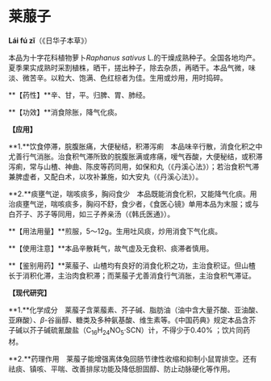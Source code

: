 # 莱菔子

**Lái fú zǐ**（《日华子本草》）

本品为十字花科植物萝卜*Raphanus sativus* L.的干燥成熟种子。全国各地均产。夏季果实成熟时采割植株，晒干，搓出种子，除去杂质，再晒干。本品气微，味淡、微苦辛。以粒大、饱满、色红棕者为佳。生用或炒用，用时捣碎。

**【药性】**辛、甘，平。归脾、胃、肺经。

**【功效】**消食除胀，降气化痰。

**【应用】**

**1.**饮食停滞，脘腹胀痛，大便秘结，积滞泻痢　本品味辛行散，消食化积之中尤善行气消胀。治食积气滞所致的脘腹胀满或疼痛，嗳气吞酸，大便秘结，或积滞泻痢，常与山楂、神曲、陈皮等药同用，如保和丸（《丹溪心法》）；若治食积气滞兼脾虚者，又配白术，以攻补兼施，如大安丸（《丹溪心法》）。

**2.**痰壅气逆，喘咳痰多，胸闷食少　本品既能消食化积，又能降气化痰。用治痰壅气逆，喘咳痰多，胸闷不舒，食少者，《食医心镜》单用本品为末服；或与白芥子、苏子等同用，如三子养亲汤（《韩氏医通》）。

**【用法用量】**煎服，5～12g。生用吐风痰，炒用消食下气化痰。

**【使用注意】**本品辛散耗气，故气虚及无食积、痰滞者慎用。

**【鉴别用药】**莱菔子、山楂均有良好的消食化积之功，主治食积证。但山楂长于消积化滞，主治肉食积滞；而莱菔子尤善消食行气消胀，主治食积气滞证。

**【现代研究】**

**1.**化学成分　莱菔子含莱菔素、芥子碱、脂肪油（油中含大量芥酸、亚油酸、亚麻酸）、*β*-谷甾醇、糖类及多种氨基酸、维生素等。《中国药典》规定本品含芥子碱以芥子碱硫氰酸盐（C<sub>16</sub>H<sub>24</sub>NO<sub>5</sub>·SCN）计，不得少于0.40% ；饮片同药材。

**2.**药理作用　莱菔子能增强离体兔回肠节律性收缩和抑制小鼠胃排空。还有祛痰、镇咳、平喘、改善排尿功能及降低胆固醇、防止动脉硬化等作用。